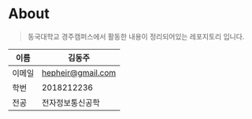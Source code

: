 # About

> 동국대학교 경주캠퍼스에서 활동한 내용이 정리되어있는 레포지토리 입니다.

| 이름 | 김동주 |
| - | - |
| 이메일 | hepheir@gmail.com |
| 학번 | 2018212236 |
| 전공 | 전자정보통신공학 |